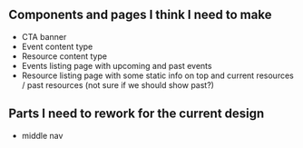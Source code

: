 ## Components and pages I think I need to make

- CTA banner
- Event content type
- Resource content type
- Events listing page with upcoming and past events
- Resource listing page with some static info on top and current resources / past resources (not sure if we should show past?)

## Parts I need to rework for the current design

- middle nav